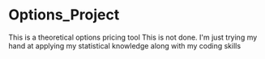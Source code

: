 # Options_Project
This is a theoretical options pricing tool
This is not done. I'm just trying my hand at applying my statistical knowledge along with my coding skills

